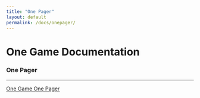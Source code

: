 ```yaml
---
title: "One Pager"
layout: default
permalink: /docs/onepager/
---
```


# One Game Documentation

### One Pager
-------------
[One Game One Pager](http://one.game/onepager_en.pdf)


